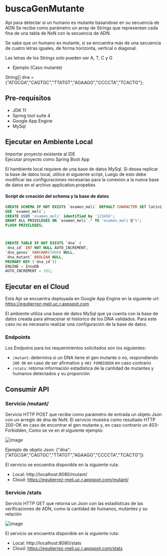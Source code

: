 # buscaGenMutante
Api para detectar si un humano es mutante basandose en su secuencia de ADN
Se recibe como parámetro un array de Strings que representan cada fina de una tabla de NxN
con la secuencia de ADN. 

Se sabe que un humano es mutante, si se encuentra más de una secuencia de 
cuatro letras iguales, de forma horizonta, vertical o diagonal.

Las letras de los Strings solo pueden ser A, T, C y G

- Ejemplo (Caso mutante)

String[] dna = {"ATGCGA","CAGTGC","TTATGT","AGAAGG","CCCCTA","TCACTG"};

## Pre-requisitos

- JDK 11
- Spring tool suite 4 
- Google App Engine
- MySql

## Ejecutar en Ambiente Local

Importar proyecto existente al IDE  
Ejecutar proyecto como Spring Boot App

El hambiente local requiere de una base de datos MySql. Si desea replicar la base de datos local, utilice el siguiente script,
Luego de esto debe modificar las configuraciones necesarias para la conexion a la nueva base de datos en el archivo application.propeties

#### Script de creación del schema y la base de datos
```sql
CREATE SCHEMA IF NOT EXISTS `examen_meli` DEFAULT CHARACTER SET latin1 COLLATE latin1_general_ci;
USE `examen_meli`;
CREATE USER 'examen_meli' identified by '123456';
GRANT ALL PRIVILEGES ON `examen_meli`.* TO 'examen_meli'@'%';
FLUSH PRIVILEGES;



CREATE TABLE IF NOT EXISTS `dna` (
`dna_id` INT NOT NULL AUTO_INCREMENT,
`dna_genes` VARCHAR(5000) NULL,
`dna_mutant` BOOLEAN NULL,
PRIMARY KEY (`dna_id`))
ENGINE = InnoDB
AUTO_INCREMENT = 101;
```

## Ejecutar en el Cloud
Esta Api se encuentra deployada en Google App Engine en la siguiente url: https://egutierrez-meli.uc.r.appspot.com

El ambiente utiliza una base de datos MySql que ya cuenta con la base de datos creada para almacenar el historico de los DNA validados.
Para este caso no es necesario realizar una configuración de la base de datos.


### Endpoints
Los Endpoins para los requerimientos solicitados son los siguientes:
* `/mutant`: determina si un DNA tiene el gen mutante o no, respondiendo `200 OK` en caso de ser afirmativo y `403 FORBIDDEN` en caso contrario
* `/stats`: retorna información estadística de la cantidad de mutantes y humanos detectados y su proporción

## Consumir API

### Servicio /mutant/

Servicio HTTP POST que recibe como parámetro de entrada un objeto Json con un arreglo de dna de NxN.
El servicio muestra como resultado HTTP 200-OK en caso de encontrar el gen mutante y, en caso contrario un
403-Forbidden, Como se ve en el siguiente ejemplo:

![image](https://user-images.githubusercontent.com/8041581/167479007-b0cf6f17-7b65-46b4-b412-c44f8f66993b.png)

Ejemplo de objeto Json:
 {"dna":["ATGCGA","CAGTGC","TTATGT","AGAAGG","CCCCTA","TCACTG"]}

El servicio se encuentra disponible en la siguiente ruta:
* Local: http://localhost:8080/mutant/
* Cloud: https://egutierrez-meli.uc.r.appspot.com/mutant/

### Servicio /stats

Servicio HTTP GET que retorna un Json con las estadísticas de las verificaciones de ADN, como la cantidad de humanos, mutantes y su relación

![image](https://user-images.githubusercontent.com/8041581/167479068-628149fe-32e2-4030-801d-4b918530add0.png)

El servicio se encuentra disponible en la siguiente ruta:
* Local: http://localhost:8080/stats
* Cloud: https://egutierrez-meli.uc.r.appspot.com/stats



